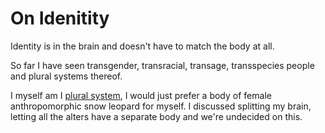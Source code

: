 # On Idenitity

Identity is in the brain and doesn't have to match the body at all.

So far I have seen transgender, transracial, transage, transspecies people and plural systems thereof.

I myself am I [plural system](https://pluralpedia.org/w/Main_Page), I would just prefer a body of female anthropomorphic snow leopard for myself. I discussed splitting my brain, letting all the alters have a separate body and we're undecided on this.
